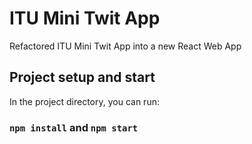 # ITU Mini Twit App 
Refactored ITU Mini Twit App into a new React Web App 

## Project setup and start

In the project directory, you can run:
### `npm install` and `npm start`

